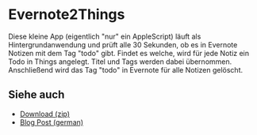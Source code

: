 Evernote2Things
===============
Diese kleine App (eigentlich "nur" ein AppleScript) läuft als Hintergrundanwendung und prüft alle 30 Sekunden, ob es in Evernote Notizen mit dem Tag "todo" gibt. Findet es welche, wird für jede Notiz ein Todo in Things angelegt. Titel und Tags werden dabei übernommen. Anschließend wird das Tag "todo" in Evernote für alle Notizen gelöscht.

Siehe auch
----------
* [Download (zip)](https://github.com/jeanmartin/Evernote2Things/zipball/master)
* [Blog Post (german)](http://www.code-schubser.de/2010/12/things-todos-aus-evernote-notizen/)
